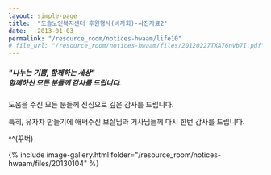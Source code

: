 ```yaml
---
layout: simple-page
title:  "도솔노인복지센터 후원행사(바자회)-사진자료2"
date:   2013-01-03
permalink: "/resource_room/notices-hwaam/life10"
# file_url: "/resource_room/notices-hwaam/files/20120227TXA76nVb7I.pdf"
---
```


##### **"나누는 기쁨, 함께하는 세상" <br> 함께하신 모든 분들께 감사를 드립니다.**

도움을 주신 모든 분들께 진심으로 깊은 감사를 드립니다.

특히, 유자차 만들기에 애써주신 보살님과 거사님들께 다시 한번 감사를 드립니다.
 
^^(꾸벅)

{% include image-gallery.html folder="/resource_room/notices-hwaam/files/20130104" %}
